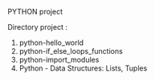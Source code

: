 PYTHON project

Directory project :

1. python-hello_world
2. python-if_else_loops_functions
3. python-import_modules
4. Python - Data Structures: Lists, Tuples

